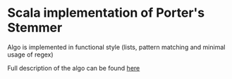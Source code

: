  # Scala implementation of Porter's Stemmer

Algo is implemented in functional style (lists, pattern matching and minimal usage of regex)

Full description of the algo can be found [here](http://snowball.tartarus.org/algorithms/porter/stemmer.html)
